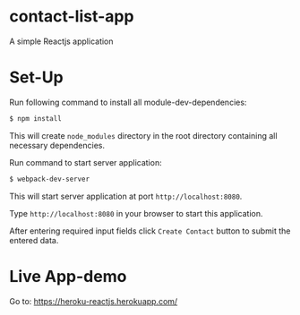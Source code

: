 # contact-list-app
A simple Reactjs application

# Set-Up

  Run following command to install all module-dev-dependencies: 
```bash
$ npm install
```
  This will create `node_modules` directory in the root directory containing all necessary dependencies.
  
  Run command to start server application:
```bash
$ webpack-dev-server
```
  This will start server application at port `http://localhost:8080`.
  
  Type `http://localhost:8080` in your browser to start this application.
  
  After entering required input fields click `Create Contact` button to submit the entered data.
  
# Live App-demo

  Go to: 
  <a href="https://heroku-reactjs.herokuapp.com/" target="_blank">https://heroku-reactjs.herokuapp.com/</a>

